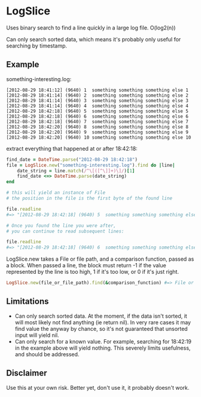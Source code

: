 LogSlice
========

Uses binary search to find a line quickly in a large log file. O(log2(n))

Can only search sorted data, which means it's probably only useful for searching by timestamp.

## Example

something-interesting.log:

    [2012-08-29 18:41:12] (9640) 1  something something something else 1
    [2012-08-29 18:41:14] (9640) 2  something something something else 2
    [2012-08-29 18:41:14] (9640) 3  something something something else 3
    [2012-08-29 18:41:14] (9640) 4  something something something else 4
    [2012-08-29 18:42:18] (9640) 5  something something something else 5
    [2012-08-29 18:42:18] (9640) 6  something something something else 6
    [2012-08-29 18:42:18] (9640) 7  something something something else 7
    [2012-08-29 18:42:20] (9640) 8  something something something else 8
    [2012-08-29 18:42:20] (9640) 9  something something something else 9
    [2012-08-29 18:42:20] (9640) 10 something something something else 10

extract everything that happened at or after 18:42:18:
```ruby
find_date = DateTime.parse("2012-08-29 18:42:18")
file = LogSlice.new("something-interesting.log").find do |line|
    date_string = line.match(/^\[([^\]]+)\]/)[1]
    find_date <=> DateTime.parse(date_string)
end

# this will yield an instance of File
# the position in the file is the first byte of the found line

file.readline
#=> "[2012-08-29 18:42:18] (9640) 5  something something something else 5"

# Once you found the line you were after,
# you can continue to read subsequent lines:

file.readline
#=> "[2012-08-29 18:42:18] (9640) 6  something something something else 6"
```

LogSlice.new takes a File or file path, and a comparison function, passed as a block.
When passed a line, the block must return -1 if the value represented by the line
is too high, 1 if it's too low, or 0 if it's just right.

```ruby
LogSlice.new(file_or_file_path).find(&comparison_function) #=> File or nil
```

## Limitations

* Can only search sorted data. At the moment, if the data isn't sorted, it will most likely not find anything
  (ie return nil). In very rare cases it may find value the anyway by chance, so it's not guaranteed that unsorted
  input will yield nil.
* Can only search for a known value. For example, searching for 18:42:19 in the example above will yield nothing.
  This severely limits usefulness, and should be addressed.

## Disclaimer

Use this at your own risk. Better yet, don't use it, it probably doesn't work.
